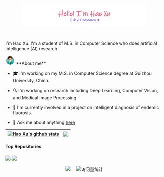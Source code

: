 <p align="center"><a href="https://uxhao-o.github.io"><img width="80%" alt="Hello, I'm Hao Xu. I do AI research!" src="./gh-readme-header.png" /></a></p>

<br />

I'm Hao Xu. I'm a student of M.S. in Computer Science who does artificial intelligence (AI) research.

<div style="align-items: center">
  <img width="30px" src="./people.png" /> **About me**
</div>

- 🎓 I'm working on my M.S. in Computer Science degree at Guizhou University, China.

- 🔍 I'm working on research including Deep Learning, Computer Vision, and Medical Image Processing.

- 📝 I'm currently involved in a project on intelligent diagnosis of endemic fluorosis.

- 💬 Ask me about anything [here](https://github.com/uxhao-o/uxhao-o/issues)

| <a href="https://github.com/uxhao-o/github-readme-stats"><img align="center" src="https://github-readme-stats.vercel.app/api?username=uxhao-o&show_icons=true&include_all_commits=true&theme=buefy&hide_border=true" alt="Hao Xu's github stats" /></a> | <a href="https://github.com/uxhao-o/github-readme-stats"><img align="center" src="https://github-readme-stats.vercel.app/api/top-langs/?username=uxhao-o&layout=compact&theme=buefy&hide_border=true" /></a> |
|---------------------------------------------------------------------------------------------------------------------------------------------------------------------------------------------------------------------------------------------------------|--------------------------------------------------------------------------------------------------------------------------------------------------------------------------------------------------------------|

#### Top Repositories

<a href="https://github.com/uxhao-o/G2ViT">
  <img align="center" src="https://github-readme-stats.vercel.app/api/pin/?username=uxhao-o&repo=G2ViT&theme=buefy" />
</a>
<a href="https://github.com/uxhao-o/MLTrMR">
  <img align="center" src="https://github-readme-stats.vercel.app/api/pin/?username=uxhao-o&repo=MLTrMR&theme=buefy" />
</a>

<br/>
<br/>

<div align="center">
    <div>
    <a href="https://uxhao-o.github.io/"><img src="https://img.shields.io/badge/HomePage-主页-cd981d" /></a>&emsp;
    <!-- visitor statistics logo 访问量统计徽标 -->
    <img src="https://komarev.com/ghpvc/?username=uxhao-o&label=Views&color=0e75b6&style=flat" alt="访问量统计" />
    </div>
</div>
